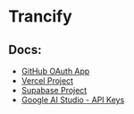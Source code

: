# Trancify

## Docs:

- [GitHub OAuth App](https://github.com/settings/applications/2727649)
- [Vercel Project](https://vercel.com/jakub-jirous/trancify)
- [Supabase Project](https://supabase.com/dashboard/project/whwbcqgvfsecuejrnlhl)
- [Google AI Studio - API Keys](https://aistudio.google.com/app/apikey)
